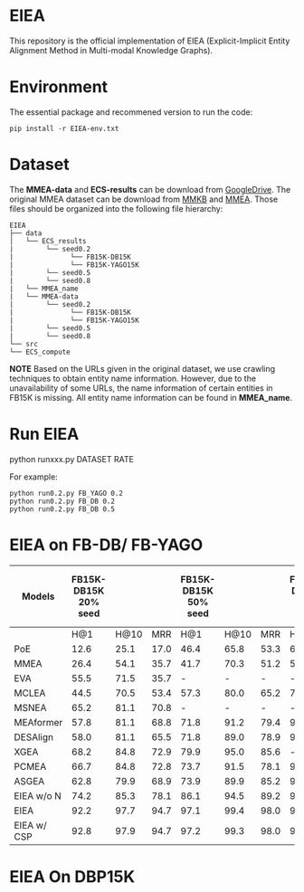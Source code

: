 # EIEA
This repository is the official implementation of EIEA (Explicit-Implicit Entity Alignment Method in Multi-modal Knowledge Graphs).


# Environment
The essential package and recommened version to run the code:
```
pip install -r EIEA-env.txt
```

# Dataset
The **MMEA-data** and **ECS-results** can be download from  [GoogleDrive](https://drive.google.com/drive/folders/1wfErYdAV93yxPtPHqkGanbmb_Ztv-LRU?usp=drive_link).
The original MMEA dataset can be download from  [MMKB](https://github.com/mniepert/mmkb) and [MMEA](https://github.com/lzxlin/mclea?tab=readme-ov-file).
Those files should be organized into the following file hierarchy:
```
EIEA
├── data
│   └── ECS_results
|        └── seed0.2
|              └── FB15K-DB15K
|              └── FB15K-YAGO15K
|        └── seed0.5
|        └── seed0.8
|   └── MMEA_name
|   └── MMEA-data
|        └── seed0.2
|              └── FB15K-DB15K
|              └── FB15K-YAGO15K
|        └── seed0.5
|        └── seed0.8
└── src
└── ECS_compute

```
**NOTE**
Based on the URLs given in the original dataset, we use crawling techniques to obtain entity name information. However, due to the unavailability of some URLs, the name information of certain entities in FB15K is missing. 
All entity name information can be found in **MMEA_name**.

# Run EIEA
python runxxx.py DATASET RATE 

For example: 
```
python run0.2.py FB_YAGO 0.2
python run0.2.py FB_DB 0.2
python run0.2.py FB_DB 0.5
```
# EIEA on FB-DB/ FB-YAGO

| Models         | FB15K-DB15K 20% seed |        |        | FB15K-DB15K 50% seed |        |        | FB15K-DB15K 80% seed |        |        | FB15K-YG15K 20% seed |        |        | FB15K-YG15K 50% seed |        |        | FB15K-YG15K 80% seed |        |        |
|----------------|----------------------|--------|--------|----------------------|--------|--------|----------------------|--------|--------|----------------------|--------|--------|----------------------|--------|--------|----------------------|--------|--------|
|                | H@1                  | H@10   | MRR    | H@1                  | H@10   | MRR    | H@1                  | H@10   | MRR    | H@1                  | H@10   | MRR    | H@1                  | H@10   | MRR    | H@1                  | H@10   | MRR    |
| PoE            | 12.6                 | 25.1   | 17.0   | 46.4                 | 65.8   | 53.3   | 66.6                 | 82.0   | 72.1   | 11.3                 | 22.9   | 15.4   | 34.7                 | 53.6   | 41.4   | 57.3                 | 74.6   | 63.5   |
| MMEA           | 26.4                 | 54.1   | 35.7   | 41.7                 | 70.3   | 51.2   | 59.0                 | 86.9   | 68.5   | 23.4                 | 48.0   | 31.7   | 40.3                 | 64.5   | 48.6   | 59.8                 | 83.9   | 68.2   |
| EVA            | 55.5                 | 71.5   | 35.7   | -                    | -      | -      | -                    | -      | -      | 10.2                 | 27.7   | 16.4   | 41.5                 | 60.3   | 48.5   | 53.7                 | 81.0   | 64.9   |
| MCLEA          | 44.5                 | 70.5   | 53.4   | 57.3                 | 80.0   | 65.2   | 73.0                 | 88.3   | 78.4   | 38.8                 | 64.1   | 47.4   | 57.4                 | 78.4   | 65.1   | 65.3                 | 83.5   | 71.5   |
| MSNEA          | 65.2                 | 81.1   | 70.8   | -                    | -      | -      | -                    | -      | -      | 44.2                 | 69.2   | 57.2   | 54.3                 | 75.9   | 61.6   | 65.3                 | 83.5   | 71.5   |
| MEAformer      | 57.8                 | 81.1   | 68.8   | 71.8                 | 91.2   | 79.4   | 92.1                 | 98.4   | 92.1   | 43.0                 | 61.2   | 51.2   | 47.8                 | 79.9   | 61.2   | 77.1                 | 88.7   | 82.7   |
| DESAlign       | 58.0                 | 81.1   | 65.5   | 71.8                 | 89.0   | 78.9   | 92.4                 | 98.4   | 92.1   | 47.1                 | 63.4   | 55.0   | 50.2                 | 77.7   | 61.7   | 77.0                 | 88.7   | 82.6   |
| XGEA           | 68.2                 | 84.8   | 72.9   | 79.9                 | 95.0   | 85.6   | -                    | -      | -      | 48.3                 | 64.4   | 57.9   | 61.2                 | 79.3   | 67.0   | 77.5                 | 94.6   | 84.7   |
| PCMEA          | 66.7                 | 84.8   | 72.8   | 73.7                 | 91.5   | 78.1   | 96.4                 | 100.0  | 85.8   | 51.4                 | 67.8   | 60.4   | 63.8                 | 85.8   | 72.1   | 75.5                 | 94.6   | 84.7   |
| ASGEA          | 62.8                 | 79.9   | 68.9   | 73.9                 | 89.9   | 85.2   | 92.7                 | 100.0  | 88.1   | 71.7                 | 84.8   | 77.6   | 71.9                 | 88.4   | 77.0   | 91.5                 | 98.8   | 91.1   |
| EIEA w/o N     | 74.2                 | 85.3   | 78.1   | 86.1                 | 94.5   | 89.2   | 94.5                 | 98.4   | 94.4   | 83.6                 | 94.1   | 86.9   | 86.7                 | 94.9   | 91.5   | 94.9                 | 99.8   | 98.9   |
| EIEA           | 92.2                 | 97.7   | 94.7   | 97.1                 | 99.4   | 98.0   | 99.7                 | 100.0  | 100.0  | 96.0                 | 97.7   | 97.0   | 98.2                 | 98.8   | 99.8   | 99.8                 | 100.0  | 99.8   |
| EIEA w/ CSP    | 92.8                 | 97.9   | 94.7   | 97.2                 | 99.3   | 98.0   | 99.7                 | 100.0  | 100.0  | 96.3                 | 98.8   | 97.2   | 97.6                 | 99.4   | 98.2   | 99.1                 | 99.9   | 99.1   |

# EIEA On DBP15K



